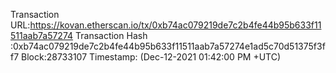 Transaction URL:https://kovan.etherscan.io/tx/0xb74ac079219de7c2b4fe44b95b633f11511aab7a57274
Transaction Hash :0xb74ac079219de7c2b4fe44b95b633f11511aab7a57274e1ad5c70d51375f3ff7
Block:28733107 
Timestamp: (Dec-12-2021 01:42:00 PM +UTC)